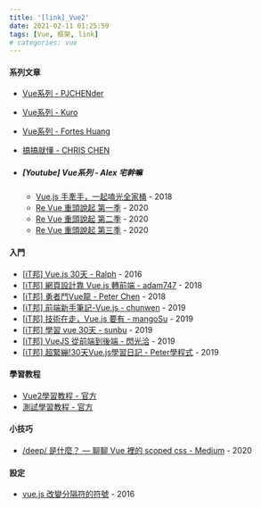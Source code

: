 ```yaml
---
title: '[link]_Vue2'
date: 2021-02-11 01:25:59
tags: [Vue, 框架, link]
# categories: vue
---
```


#### 系列文章
  - [Vue系列 - PJCHENder](https://pjchender.blogspot.com/search/label/Vue)
  - [Vue系列 - Kuro](https://kuro.tw/)
  - [Vue系列 - Fortes Huang](https://hackmd.io/@FortesHuang)
  - [搞搞就懂 - CHRIS CHEN](https://dotblogs.com.tw/wasichris/Series?qq=Vue)

  - ##### [Youtube] Vue系列 - Alex 宅幹嘛
    - [Vue.js 手牽手，一起嗑光全家桶](https://www.youtube.com/playlist?list=PLEfh-m_KG4dYor8h4Hi2lqKJ0xqNTFh16) - 2018
    - [Re Vue 重頭說起 第一季](https://www.youtube.com/playlist?list=PLEfh-m_KG4dapPjoPvWX0c8JCK6-mIvGr) - 2020
    - [Re Vue 重頭說起 第二季](https://www.youtube.com/playlist?list=PLEfh-m_KG4daEhioHKZqrkGXAedXIQ2Cn) - 2020
    - [Re Vue 重頭說起 第三季](https://www.youtube.com/playlist?list=PLEfh-m_KG4dbIlLGrUsF-cQW-mNPNwf1O) - 2020

<!-- more -->

#### 入門
  - [[iT邦] Vue.js 30天 - Ralph](https://ithelp.ithome.com.tw/users/20103424/ironman/1049) - 2016
  - [[iT邦] 網頁設計靠 Vue.js 轉前端 - adam747](https://ithelp.ithome.com.tw/users/20111956/ironman/1784) - 2018
  - [[iT邦] 勇者鬥Vue龍 - Peter Chen](https://ithelp.ithome.com.tw/users/20107789/ironman/1710) - 2018
  - [[iT邦] 前端新手筆記-Vue.js - chunwen](https://ithelp.ithome.com.tw/users/20114645/ironman/2811) - 2019
  - [[iT邦] 技術在走，Vue.js 要有 - mangoSu](https://ithelp.ithome.com.tw/users/20112158/ironman/2614) - 2019
  - [[iT邦] 學習 vue 30天 - sunbu](https://ithelp.ithome.com.tw/users/20109609/ironman/2233) - 2019
  - [[iT邦] VueJS 從前端到後端 - 閃光洽](https://ithelp.ithome.com.tw/users/20001433/ironman/2154) - 2019
  - [[iT邦] 超緊繃!30天Vue.js學習日記 - Peter學程式](https://ithelp.ithome.com.tw/users/20110850/ironman/2171) - 2019
  #### 學習教程
  - [Vue2學習教程 - 官方](https://cn.vuejs.org/v2/guide/)
  - [測試學習教程 - 官方](https://cn.vuejs.org/v2/guide/testing.html)

#### 小技巧
  - [/deep/ 是什麼？ — 聊聊 Vue 裡的 scoped css - Medium](https://medium.com/@debbyji/deep-%E6%98%AF%E4%BB%80%E9%BA%BC-%E8%81%8A%E8%81%8A-vue-%E8%A3%A1%E7%9A%84-scoped-css-d1877f902845) - 2020

#### 設定
  - [vue.js 改變分隔符的符號](https://yiyingloveart.blogspot.com/2016/06/vuejs-change-custom-delimiters.html?m=1) - 2016